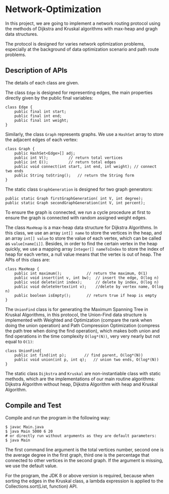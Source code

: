 # Network-Optimization

In this project, we are going to implement a network routing protocol using the methods of Dijkstra and Kruskal algorithms with max-heap and gragh data structures.

The protocol is designed for varies network optimization problems, especially at the background of data optimization scenario and path route problems.


## Description of APIs
The details of each class are given.

The class `Edge` is designed for representing edges, the main properties directly given by the public final variables:
```
class Edge {
	public final int start;
	public final int end;
	public final int weight;
}
```

Similarly, the class `Graph` represents graphs. We use a `HashSet` array to store the adjacent edges of each vertex:
```
class Graph {
	public HashSet<Edge>[] adj;
	public int V();			// return total vertices 
	public int E();			// return total edges
  	public void connect(int start, int end, int weight); // connect two ends
	public String toString(); 	// return the String form
} 
```

The static class `GraphGeneration` is designed for two graph generators:
```
public static Graph firstGraphGeneration( int V, int degree);
public static Graph secondGraphGeneration(int V, int percent);
```

To ensure the graph is connected, we run a cycle procedure at first to ensure the graph is connected with random assigned weight edges.

The class `MaxHeap` is a max-heap data structure for Dijkstra Algorithms. In this class, we use an array `int[] name` to store the vertices in the heap, and an array `int[] value` to store the value of each vertex, which can be called as `value[name[i]]`. Besides, in order to find the certain vertex in the heap quickly, we use a mapping array `Integer[] nameToIndex` to store the index of heap for each vertex, a null value means that the vertex is out of heap. The APIs of this class are:
```
class MaxHeap {
	public int maximum();			// return the maximum, O(1)
	public void insert(int v, int bw);	// insert the edge, O(log n)
	public void delete(int index);		// delete by index, O(log n)
	public void deleteVertex(int v);	//delete by vertex name, O(log n)
	public boolean isEmpty();		// return true if heap is empty
}
```
The `UnionFind` class is for generating the Maximum Spanning Tree in Kruskal Algorithms, in this protocol, the Union-Find data structure is implemented with Weighted and Optimization (compare the rank when doing the union operation) and Path Compression Optimization (compress the path tree when doing the find operation), which makes both union and find operations in the time complexity `O(log*(N))`, very very nearly but not equal to `O(1)`:
```
class UnionFind{
	public int find(int p);		   // find parent, O(log*(N))
	public void union(int p, int q);   // union two ends, O(log*(N))
}
```
The static class `Dijkstra` and `Kruskal` are non-instantiable class with static methods, which are the implementations of our main routine algorithms: Dijkstra Algorithm without heap, Dijkstra Algorithm with heap and Kruskal Algorithm.


## Compile and Test
Compile and run the program in the following way:
```
$ javac Main.java
$ java Main 5000 6 20
# or directly run without arguments as they are default parameters:
$ java Main
```

The first command line argument is the total vertices number, second one is the average degree in the first graph, third one is the percentage that connected to other vertices in the second graph. If the argument is missing, we use the default value.

For the program, the JDK 8 or above version is required, because when sorting the edges in the Kruskal class, a lambda expression is applied to the Collections.sort(List, function) API.
